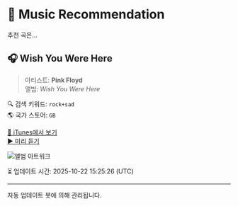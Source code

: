 
# 🎵 Music Recommendation

추천 곡은...

## 🎧 Wish You Were Here  
> 아티스트: **Pink Floyd**  
> 앨범: _Wish You Were Here_  

🔍 검색 키워드: `rock+sad`  
🌎 국가 스토어: `GB`

[🔗 iTunes에서 보기](https://music.apple.com/gb/album/wish-you-were-here/1065973975?i=1065973980&uo=4)  
[▶️ 미리 듣기](https://audio-ssl.itunes.apple.com/itunes-assets/AudioPreview221/v4/9a/5c/fc/9a5cfc80-9603-5270-bab1-47d43c206fab/mzaf_12514473359682632344.plus.aac.p.m4a)

![앨범 아트워크](https://is1-ssl.mzstatic.com/image/thumb/Music211/v4/aa/e0/ab/aae0ab6a-d906-a189-81bf-70b56aa43f7a/886445635843.jpg/100x100bb.jpg)

⏳ 업데이트 시간: 2025-10-22 15:25:26 (UTC)

---
자동 업데이트 봇에 의해 관리됩니다.
